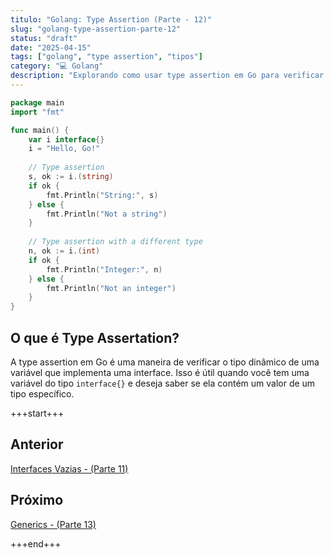 ```yaml
---
titulo: "Golang: Type Assertion (Parte - 12)"
slug: "golang-type-assertion-parte-12"
status: "draft"
date: "2025-04-15"
tags: ["golang", "type assertion", "tipos"]
category: "💻 Golang"
description: "Explorando como usar type assertion em Go para verificar tipos dinâmicos."
---
```



```go	
package main
import "fmt"

func main() {
    var i interface{}
    i = "Hello, Go!"
    
    // Type assertion
    s, ok := i.(string)
    if ok {
        fmt.Println("String:", s)
    } else {
        fmt.Println("Not a string")
    }
    
    // Type assertion with a different type
    n, ok := i.(int)
    if ok {
        fmt.Println("Integer:", n)
    } else {
        fmt.Println("Not an integer")
    }
}
```
## O que é Type Assertation?
A type assertion em Go é uma maneira de verificar o tipo dinâmico de uma variável que implementa uma interface. Isso é útil quando você tem uma variável do tipo `interface{}` e deseja saber se ela contém um valor de um tipo específico.

+++start+++

## Anterior
[Interfaces Vazias - (Parte 11)](11.interfaces-vazias)

## Próximo
[Generics - (Parte 13)](13.generics)

+++end+++